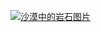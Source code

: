 [![沙漠中的岩石图片](/assets/img/shiprock.jpg "Shiprock")](itms-services://?action=download-manifest&url=https://www.installonair.com/storage/ipaz/Gufmyw/Gufmyw.plist)
